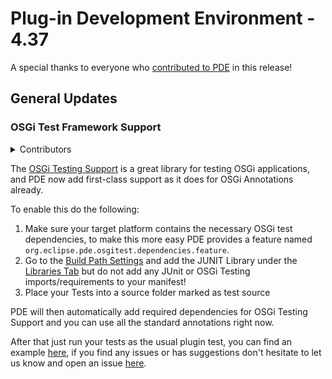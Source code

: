 # Plug-in Development Environment - 4.37

A special thanks to everyone who [contributed to PDE](acknowledgements.md#plug-in-development-environment) in this release!

## General Updates

### OSGi Test Framework Support

<details>
<summary>Contributors</summary>

- [Christoph Läubrich ](https://github.com/laeubi)
</details>

The [OSGi Testing Support](https://github.com/eclipse-osgi-technology/osgi-test#osgi-testing-support) is a great library for testing OSGi applications,
and PDE now add first-class support as it does for OSGi Annotations already.

To enable this do the following:

1. Make sure your target platform contains the necessary OSGi test dependencies, to make this more easy PDE provides a feature named `org.eclipse.pde.osgitest.dependencies.feature`.
2. Go to the [Build Path Settings](https://help.eclipse.org/latest/topic/org.eclipse.jdt.doc.user/reference/ref-properties-build-path.htm) and add the JUNIT Library under the [Libraries Tab](https://help.eclipse.org/latest/topic/org.eclipse.jdt.doc.user/reference/ref-properties-build-path.htm#libraries) but do not add any JUnit or OSGi Testing imports/requirements to your manifest!
3. Place your Tests into a source folder marked as test source

PDE will then automatically add required dependencies for OSGi Testing Support and you can use all the standard annotations right now.

After that just run your tests as the usual plugin test, you can find an example [here](examples/osgitest-example.zip), if you find any issues or has suggestions don't hesitate to let us know and open an issue [here](https://github.com/eclipse-pde/eclipse.pde/issues).

<!--
## Editors
-->

<!--
## API Tools
-->

<!--
---
## PDE Compiler 
-->
